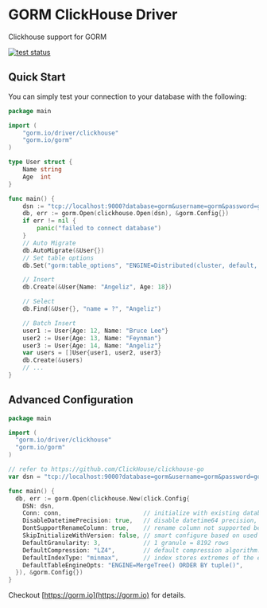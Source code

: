 # GORM ClickHouse Driver

Clickhouse support for GORM

[![test status](https://github.com/go-gorm/clickhouse/workflows/tests/badge.svg?branch=master "test status")](https://github.com/go-gorm/clickhouse/actions)

## Quick Start

You can simply test your connection to your database with the following:

```go
package main

import (
	"gorm.io/driver/clickhouse"
	"gorm.io/gorm"
)

type User struct {
	Name string
	Age  int
}

func main() {
	dsn := "tcp://localhost:9000?database=gorm&username=gorm&password=gorm&read_timeout=10&write_timeout=20"
	db, err := gorm.Open(clickhouse.Open(dsn), &gorm.Config{})
	if err != nil {
		panic("failed to connect database")
	}
	// Auto Migrate
	db.AutoMigrate(&User{})
	// Set table options
	db.Set("gorm:table_options", "ENGINE=Distributed(cluster, default, hits)").AutoMigrate(&User{})

	// Insert
	db.Create(&User{Name: "Angeliz", Age: 18})

	// Select
	db.Find(&User{}, "name = ?", "Angeliz")

	// Batch Insert
	user1 := User{Age: 12, Name: "Bruce Lee"}
	user2 := User{Age: 13, Name: "Feynman"}
	user3 := User{Age: 14, Name: "Angeliz"}
	var users = []User{user1, user2, user3}
	db.Create(&users)
	// ...
}

```

## Advanced Configuration

```go
package main

import (
  "gorm.io/driver/clickhouse"
  "gorm.io/gorm"
)

// refer to https://github.com/ClickHouse/clickhouse-go
var dsn = "tcp://localhost:9000?database=gorm&username=gorm&password=gorm&read_timeout=10&write_timeout=20"

func main() {
  db, err := gorm.Open(clickhouse.New(click.Config{
    DSN: dsn,
    Conn: conn,                       // initialize with existing database conn
    DisableDatetimePrecision: true,   // disable datetime64 precision, not supported before clickhouse 20.4
    DontSupportRenameColumn: true,    // rename column not supported before clickhouse 20.4
    SkipInitializeWithVersion: false, // smart configure based on used version
    DefaultGranularity: 3,            // 1 granule = 8192 rows
    DefaultCompression: "LZ4",        // default compression algorithm. LZ4 is lossless
    DefaultIndexType: "minmax",       // index stores extremes of the expression
    DefaultTableEngineOpts: "ENGINE=MergeTree() ORDER BY tuple()",
  }), &gorm.Config{})
}
```

Checkout [https://gorm.io](https://gorm.io) for details.
